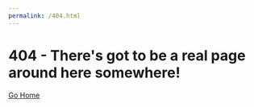 ```yaml
---
permalink: /404.html
---
```


# 404 - There's got to be a real page around here somewhere!
[Go Home](https://timbur.tech "Homepage")